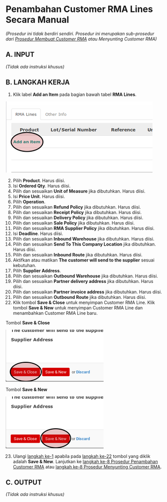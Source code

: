 # Penambahan Customer RMA Lines Secara Manual

*(Prosedur ini tidak berdiri sendiri. Prosedur ini merupakan sub-prosedur dari [Prosedur Membuat Customer RMA](./membuat.md) atau Menyunting Customer RMA)*

## A. INPUT

*(Tidak ada instruksi khusus)*

## B. LANGKAH KERJA

1. <a name="l1">Klik</a> label **Add an Item** pada bagian bawah tabel **RMA Lines**.

![](../../img/customer-rma/tombol-add-item-line.png)

2. Pilih **Product**. Harus diisi.
3. Isi **Ordered Qty**. Harus diisi.
4. Pilih dan sesuaikan **Unit of Measure** jika dibutuhkan. Harus diisi.
5. Isi **Price Unit**. Harus diisi.
6. Pilih **Operation**.
7. Pilih dan sesuaikan **Refund Policy** jika dibutuhkan. Harus diisi.
8. Pilih dan sesuaikan **Receipt Policy** jika dibutuhkan. Harus diisi.
9. Pilih dan sesuaikan **Delivery Policy** jika dibutuhkan. Harus diisi.
10. Pilih dan sesuaikan **Sale Policy** jika dibutuhkan. Harus diisi.
11. Pilih dan sesuaikan **RMA Supplier Policy** jika dibutuhkan. Harus diisi.
12. Isi **Deadline**. Harus diisi.
13. Pilih dan sesuaikan **Inbound Warehouse** jika dibutuhkan. Harus diisi.
14. Pilih dan sesuaikan **Send To This Company Location** jika dibutuhkan. Harus diisi.
15. Pilih dan sesuaikan **Inbound Route** jika dibutuhkan. Harus diisi.
16. Aktifkan atau matikan **The customer will send to the supplier** sesuai kebutuhan.
17. Pilih **Supplier Address**.
18. Pilih dan sesuaikan **Outbound Warehouse** jika dibutuhkan. Harus diisi.
19. Pilih dan sesuaikan **Partner delivery address** jika dibutuhkan. Harus diisi.
20. Pilih dan sesuaikan **Partner invoice address** jika dibutuhkan. Harus diisi.
21. Pilih dan sesuaikan **Outbound Route** jika dibutuhkan. Harus diisi.
22. <a name="l22">Klik</a> tombol **Save & Close** untuk menyimpan Customer RMA Line. Klik tombol **Save & New** untuk menyimpan Customer RMA Line dan menambahkan Customer RMA Line baru.

Tombol **Save & Close**

![](../../img/customer-rma/tombol-save-close-line.png)

Tombol **Save & New**

![](../../img/customer-rma/tombol-save-new-line.png)

23. Ulangi [langkah ke-1](#l1) apabila pada [langkah ke-22](#l22) tombol yang diklik adalah **Save & New**. Lanjutkan ke [langkah ke-8 Prosedur Penambahan Customer RMA](./membuat.md) atau [langkah ke-8 Prosedur Menyunting Customer RMA](./menyunting.md).

## C. OUTPUT

*(Tidak ada instruksi khusus)*
